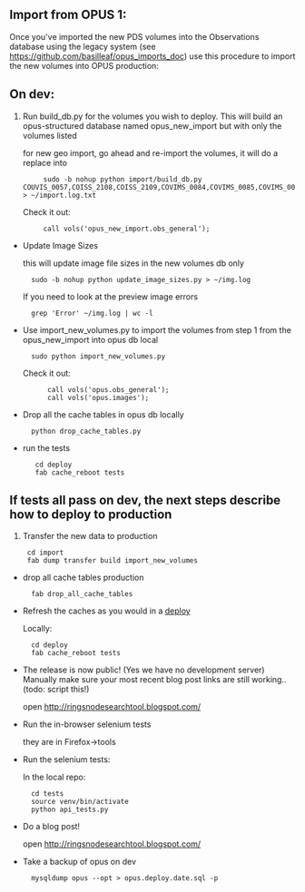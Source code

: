 ## Import from OPUS 1:

Once you've imported the new PDS volumes into the Observations database
using the legacy system (see https://github.com/basilleaf/opus_imports_doc)
use this procedure to import the new volumes into OPUS production:

## On dev:


1. Run build_db.py for the volumes you wish to deploy. This will build an
	 opus-structured database named opus_new_import but with only the volumes listed

	 for new geo import, go ahead and re-import the volumes, it will do a
	 replace into

 			sudo -b nohup python import/build_db.py COUVIS_0057,COISS_2108,COISS_2109,COVIMS_0084,COVIMS_0085,COVIMS_0086 > ~/import.log.txt

	Check it out:

			call vols('opus_new_import.obs_general');

- Update Image Sizes

	this will update image file sizes in the new volumes db only

		sudo -b nohup python update_image_sizes.py > ~/img.log

 	If you need to look at the preview image errors

		grep 'Error' ~/img.log | wc -l

- Use import_new_volumes.py to import the volumes from step 1 from the
	 opus_new_import into opus db local

	 	sudo python import_new_volumes.py

	Check it out:

			call vols('opus.obs_general');
			call vols('opus.images');

- Drop all the cache tables in opus db locally

		python drop_cache_tables.py

- run the tests

		 cd deploy
		 fab cache_reboot tests


## 	If tests all pass on dev, the next steps describe how to deploy to production

1. Transfer the new data to production

		cd import
		fab dump transfer build import_new_volumes

- drop all cache tables production

		fab drop_all_cache_tables


- Refresh the caches as you would in a [deploy](../deploy/README.md)

	Locally:

		cd deploy
		fab cache_reboot tests



- The release is now public! (Yes we have no development server) Manually make sure your most recent blog post links are still working.. (todo: script this!)

    open http://ringsnodesearchtool.blogspot.com/


- Run the in-browser selenium tests

	they are in Firefox->tools


- Run the selenium tests:

    In the local repo:

        cd tests
        source venv/bin/activate
        python api_tests.py


- Do a blog post!

	open http://ringsnodesearchtool.blogspot.com/

- Take a backup of opus on dev

		mysqldump opus --opt > opus.deploy.date.sql -p
